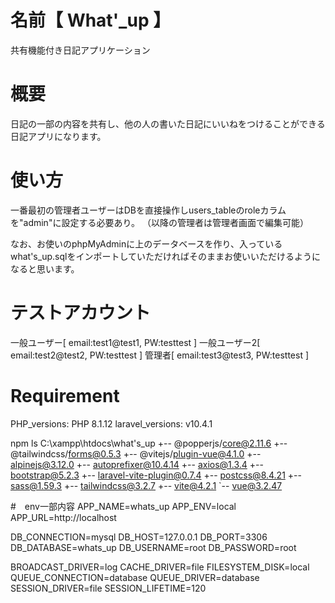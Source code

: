 # 名前【 What'_up 】
 
共有機能付き日記アプリケーション
 
# 概要
 
日記の一部の内容を共有し、他の人の書いた日記にいいねをつけることができる日記アプリになります。
 
# 使い方
 
一番最初の管理者ユーザーはDBを直接操作しusers_tableのroleカラムを"admin"に設定する必要あり。
（以降の管理者は管理者画面で編集可能）

なお、お使いのphpMyAdminに上のデータベースを作り、入っているwhat's_up.sqlをインポートしていただければそのままお使いいただけるようになると思います。

# テストアカウント

一般ユーザー[ email:test1@test1, PW:testtest ]
一般ユーザー2[ email:test2@test2, PW:testtest ]
管理者[ email:test3@test3, PW:testtest ]

 
# Requirement

PHP_versions: PHP 8.1.12
laravel_versions: v10.4.1
 
npm ls
C:\xampp\htdocs\what's_up
+-- @popperjs/core@2.11.6
+-- @tailwindcss/forms@0.5.3
+-- @vitejs/plugin-vue@4.1.0
+-- alpinejs@3.12.0
+-- autoprefixer@10.4.14
+-- axios@1.3.4
+-- bootstrap@5.2.3
+-- laravel-vite-plugin@0.7.4
+-- postcss@8.4.21
+-- sass@1.59.3
+-- tailwindcss@3.2.7
+-- vite@4.2.1
`-- vue@3.2.47

#　env一部内容
APP_NAME=whats_up
APP_ENV=local
APP_URL=http://localhost

DB_CONNECTION=mysql
DB_HOST=127.0.0.1
DB_PORT=3306
DB_DATABASE=whats_up
DB_USERNAME=root
DB_PASSWORD=root

BROADCAST_DRIVER=log
CACHE_DRIVER=file
FILESYSTEM_DISK=local
QUEUE_CONNECTION=database
QUEUE_DRIVER=database
SESSION_DRIVER=file
SESSION_LIFETIME=120

